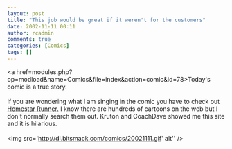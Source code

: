 ```yaml
---
layout: post
title: "This job would be great if it weren't for the customers"
date: 2002-11-11 00:11
author: rcadmin
comments: true
categories: [Comics]
tags: []
---
```

<a href=modules.php?op=modload&name=Comics&file=index&action=comic&id=78>Today's comic</a> is a true story.
<br />
<br />
If you are wondering what I am singing in the comic you have to check out <a href=http://www.homestarrunner.com>Homestar Runner.</a> I know there are hundreds of cartoons on the web but I don't normally search them out. Kruton and CoachDave showed me this site and it is hilarious.<br /><br /><!--more--><img src='http://dl.bitsmack.com/comics/20021111.gif' alt'' />
